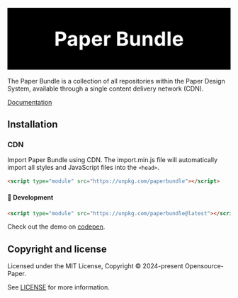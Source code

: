 <p align="center">
<img alt="Logo Banner" src="https://github.com/Opensource-Paper/PaperBundle/blob/dc7d8a9558d18274816e2d8453b806023f10936f/banner/banner.svg?sanitize=true"/>
<br/>

<!--<div align="center"><a href='https://ko-fi.com/brick_wall' target='_blank'><img height='30' style='border:0px;height:41px;' src='https://az743702.vo.msecnd.net/cdn/kofi3.png?v=0' border='0' margin-top="10px" alt='Buy Me a Coffee at ko-fi.com'/></a></div>-->
<div align="left">The Paper Bundle is a collection of all repositories within the Paper Design System, available through a single content delivery network (CDN).</div>
<div align="left">

[Documentation](https://github.com/Opensource-Paper)

</div>

## Installation

### CDN

Import Paper Bundle using CDN. The import.min.js file will automatically import all styles and JavaScript files into the ```<head>```.

```html
<script type="module" src="https://unpkg.com/paperbundle"></script>
```
#### 🚧 Development
```html
<script type="module" src="https://unpkg.com/paperbundle@latest"></script>
```

Check out the demo on [codepen](https://codepen.io/GreenestGoat/pen/NWVwKpv).

<!--### NPM

Install Paper UI web components using [npm and node](https://nodejs.org/en).

```bash
npm install paperui-web
```

## Import

Import element definitions from ```paperui-web/<component>/<component>.js```.

```index.js```

```js
import 'paperui-web/switch/switch.js';
import 'paperui-web/checkbox/checkbox.js';
```

## Usage

Use the ```<component-name>``` tag in HTML markup. Refer to the [Component Docs](https://paperui.com) for more guidance on using each component. That's it 🎉.

```HTML```

```html
<media-button-filled>Filled</media-button-filled>
<media-button-outlined>Outlined</media-button-outlined>
```

```html
<media-switch></media-switch>
<media-switch disabled checked></media-switch>
```

<p align="center">
<img alt="Logo Banner" src="https://paperui.com/banner/switch.gif?sanitize=true"/>
<br/>-->

## Copyright and license

Licensed under the MIT License, Copyright © 2024-present Opensource-Paper.

See [LICENSE](https://github.com/Opensource-Paper/PaperBundle/blob/main/LICENSE) for more information.
